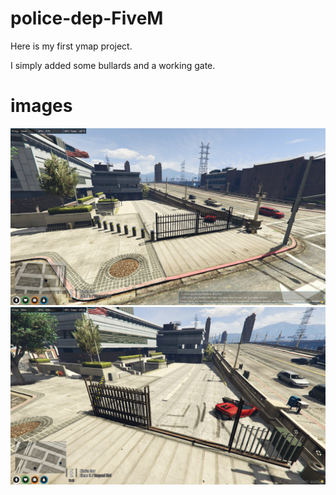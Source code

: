 # police-dep-FiveM

Here is my first ymap project.

I simply added some bullards and a working gate.

# images
<img src=https://github.com/mericbal/police-dep-FiveM/blob/main/20230510195300_1.jpg >
<br>
<img src=https://github.com/mericbal/police-dep-FiveM/blob/main/20230510195309_1.jpg >
